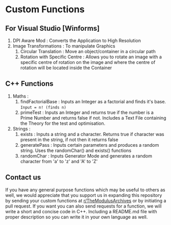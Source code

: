 # Custom Functions
## For Visual Studio [Winforms]

1. DPI Aware Mod          : Converts the Application to High Resolution
2. Image Transformations  : To manipulate Graphics
   1. Circular Translation          : Move an object/container in a circular path
   2. Rotation with Specific Centre : Allows you to rotate an image with a specific centre of rotation on the image and where the centre of rotation will be located inside the Container

## C++ Functions

1. Maths   :
   1. findFactorialBase : Inputs an Integer as a factorial and finds it's base. ```Input = n! (finds n)```
   2. primeTest         : Inputs an Integer and returns true if the number is a Prime Number and returns false if not. Includes a Text File containing the Theory for the test and optimisation.
2. Strings :
   1. exists       : Inputs a string and a character. Returns true if character was present in the string, if not then it returns false
   2. generatePass : Inputs certain parameters and produces a random string. Uses the randomChar() and exists() functions
   3. randomChar   : Inputs Generator Mode and generates a random character from 'a' to 'z' and 'A' to 'Z'
## Contact us
If you have any general purpose functions which may be useful to others as well, we would appreciate that you support us in expanding this repository by sending your custom functions at [r/TheModulusArchives](https://www.reddit.com/r/TheModulusArchives/) or by initiating a pull request.
If you want you can also send requests for a function, we will write a short and concise code in C++. Including a README.md file with proper description so you can write it in your own language as well.
